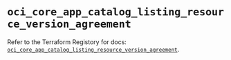 # `oci_core_app_catalog_listing_resource_version_agreement`

Refer to the Terraform Registory for docs: [`oci_core_app_catalog_listing_resource_version_agreement`](https://registry.terraform.io/providers/oracle/oci/6.18.0/docs/resources/core_app_catalog_listing_resource_version_agreement).

